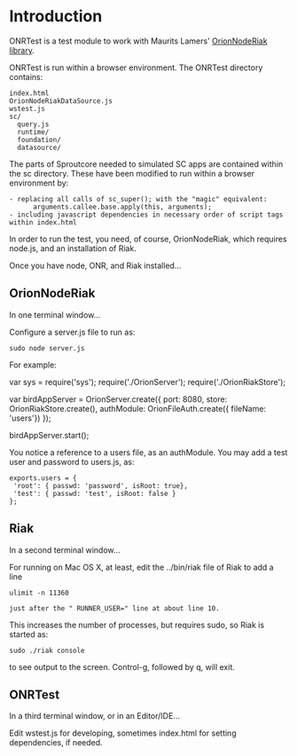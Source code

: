 Introduction
============

ONRTest is a test module to work with Maurits Lamers' [OrionNodeRiak library](http://github.com/mauritslamers/OrionNodeRiak).

ONRTest is run within a browser environment. The ONRTest directory contains:

    index.html
    OrionNodeRiakDataSource.js
    wstest.js
    sc/
      query.js
      runtime/
      foundation/
      datasource/

The parts of Sproutcore needed to simulated SC apps are contained within the sc directory.
These have been modified to run within a browser environment by:

    - replacing all calls of sc_super(); with the "magic" equivalent:
          arguments.callee.base.apply(this, arguments);
    - including javascript dependencies in necessary order of script tags within index.html

In order to run the test, you need, of course, OrionNodeRiak, which requires node.js, and
an installation of Riak. 

Once you have node, ONR, and Riak installed...

OrionNodeRiak
-------------

In one terminal window...

Configure a server.js file to run as:

    sudo node server.js

For example:

   var sys = require('sys');
   require('./OrionServer');
   require('./OrionRiakStore');
   
   var birdAppServer = OrionServer.create({
      port: 8080,
      store: OrionRiakStore.create(),
      authModule: OrionFileAuth.create({ fileName: 'users'})
   });
   
   birdAppServer.start();

You notice a reference to a users file, as an authModule. You may add a test user
and password to users.js, as:

    exports.users = {
     'root': { passwd: 'password', isRoot: true},
     'test': { passwd: 'test', isRoot: false }
    };

Riak
----

In a second terminal window...

For running on Mac OS X, at least, edit the ../bin/riak file of Riak to add a line

    ulimit -n 11360

    just after the " RUNNER_USER=" line at about line 10.

This increases the number of processes, but requires sudo, so Riak is started as:

    sudo ./riak console

to see output to the screen. Control-g, followed by q, will exit.

ONRTest
-------

In a third terminal window, or in an Editor/IDE...

Edit wstest.js for developing, sometimes index.html for setting dependencies, if needed.

